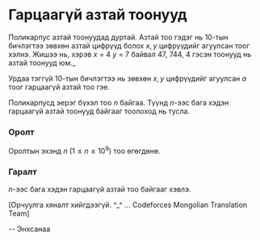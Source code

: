 Гарцаагүй азтай тоонууд
=======================
Поликарпус азтай тоонуудад дуртай. Азтай тоо гэдэг нь 10-тын бичлэгтээ зөвхөн азтай цифрүүд болох $x, y$ цифрүүдийг агуулсан тоог хэлнэ. Жишээ нь, хэрэв $x$ = $4$ $y$ = $7$ байвал $47$,  $744$,  $4$ гэсэн тоонууд нь азтай тоонууд юм._
 
Урдаа тэггүй 10-тын бичлэгтээ нь зөвхөн $x, y$ цифрүүдийг агуулсан $a$ тоог гарцаагүй азтай тоо гэе.
 
Поликарпусд эерэг бүхэл тоо $n$ байгаа. Түүнд $n$-ээс бага хэдэн гарцаагүй азтай тоонууд байгааг тоолоход нь тусла.
 
### Оролт
Оролтын эхэнд $n$ ($1 ≤ n ≤ 10^9$) тоо өгөгдөнө.
 
### Гаралт
$n$-ээс бага хэдэн гарцаагүй азтай тоо байгааг хэвлэ.

[Орчуулга хяналт хийгдээгүй. ^_^ ... Codeforces Mongolian Translation Team]

-- Энхсанаа
